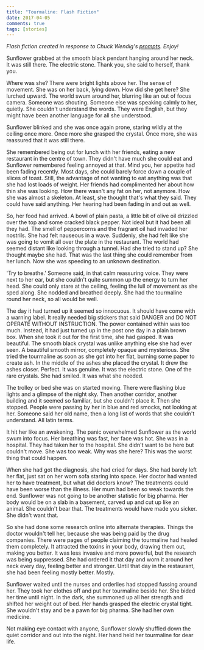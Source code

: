 ```yaml
---  
title: "Tourmaline: Flash Fiction"
date: 2017-04-05
comments: true  
tags: [stories]  
---  
```


*Flash fiction created in response to Chuck Wendig's <a href="http://terribleminds.com/ramble/2017/03/31/flash-fiction-challenge-one-word-titles/">prompts</a>. Enjoy!*  

Sunflower grabbed at the smooth black pendant hanging around her neck. It was still there. The electric stone. Thank you, she said to herself, thank you.  

Where was she? There were bright lights above her. The sense of movement. She was on her back, lying down. How did she get here? She lurched upward. The world swum around her, blurring like an out of focus camera. Someone was shouting. Someone else was speaking calmly to her, quietly. She couldn't understand the words. They were English, but they might have been another language for all she understood.  

<!--more-->  

Sunflower blinked and she was once again prone, staring wildly at the ceiling once more. Once more she grasped the crystal. Once more, she was reassured that it was still there.  

She remembered being out for lunch with her friends, eating a new restaurant in the centre of town. They didn't have much she could eat and Sunflower remembered feeling annoyed at that. Mind you, her appetite had been fading recently. Most days, she could barely force down a couple of slices of toast. Still, the advantage of not wanting to eat anything was that she had lost loads of weight. Her friends had complimented her about how thin she was looking. How there wasn't any fat on her, not anymore. How she was almost a skeleton. At least, she thought that's what they said. They could have said anything. Her hearing had been fading in and out as well.  

So, her food had arrived. A bowl of plain pasta, a little bit of olive oil drizzled over the top and some cracked black pepper. Not ideal but it had been all they had. The smell of peppercorns and the fragrant oil had invaded her nostrils. She had felt nauseous in a wave. Suddenly, she had felt like she was going to vomit all over the plate in the restaurant. The world had seemed distant like looking through a tunnel. Had she tried to stand up? She thought maybe she had. That was the last thing she could remember from her lunch. Now she was speeding to an unknown destination.  

'Try to breathe.' Someone said, in that calm reassuring voice. They were next to her ear, but she couldn't quite summon up the energy to turn her head. She could only stare at the ceiling, feeling the lull of movement as she sped along. She nodded and breathed deeply. She had the tourmaline round her neck, so all would be well.  

The day it had turned up it seemed so innocuous. It should have come with a warning label. It really needed big stickers that said DANGER and DO NOT OPERATE WITHOUT INSTRUCTION. The power contained within was too much. Instead, it had just turned up in the post one day in a plain brown box. When she took it out for the first time, she had gasped. It was beautiful. The smooth black crystal was unlike anything else she had ever seen. A beautiful smooth mirror, completely opaque and mysterious. She tried the tourmaline as soon as she got into her flat, burning some paper to create ash. In the middle of the ashes she placed the crystal. It drew the ashes closer. Perfect. It was genuine. It was the electric stone. One of the rare crystals. She had smiled. It was what she needed.  

The trolley or bed she was on started moving. There were flashing blue lights and a glimpse of the night sky. Then another corridor, another building and it seemed so familiar, but she couldn't place it. Then she stopped. People were passing by her in blue and red smocks, not looking at her. Someone said her old name, then a long list of words that she couldn't understand. All latin terms.  

It hit her like an awakening. The panic overwhelmed Sunflower as the world swum into focus. Her breathing was fast, her face was hot. She was in a hospital. They had taken her to the hospital. She didn't want to be here but couldn't move. She was too weak. Why was she here? This was the worst thing that could happen.  

When she had got the diagnosis, she had cried for days. She had barely left her flat, just sat on her worn sofa staring into space. Her doctor had wanted her to have treatment, but what did doctors know? The treatments could have been worse than the illness. Her mum had been so weak towards the end. Sunflower was not going to be another statistic for big pharma. Her body would be on a slab in a basement, carved up and cut up like an animal. She couldn't bear that. The treatments would have made you sicker. She didn't want that.  

So she had done some research online into alternate therapies. Things the doctor wouldn't tell her, because she was being paid by the drug companies. There were pages of people claiming the tourmaline had healed them completely. It attracted the toxins in your body, drawing them out, making you better. It was less invasive and more powerful, but the research was being suppressed. She had ordered it that day and worn it around her neck every day, feeling better and stronger. Until that day in the restaurant, she had been feeling mostly better. Mostly.  

Sunflower waited until the nurses and orderlies had stopped fussing around her. They took her clothes off and put her tourmaline beside her. She bided her time until night. In the dark, she summoned up all her strength and shifted her weight out of bed. Her hands grasped the electric crystal tight. She wouldn't stay and be a pawn for big pharma. She had her own medicine.  

Not making eye contact with anyone, Sunflower slowly shuffled down the quiet corridor and out into the night. Her hand held her tourmaline for dear life.  
